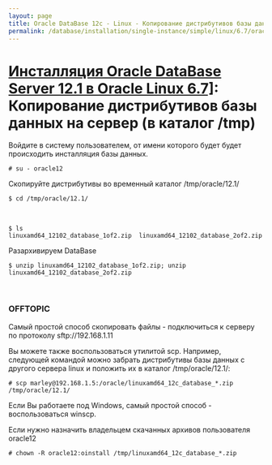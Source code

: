 ```yaml
---
layout: page
title: Oracle DataBase 12c - Linux - Копирование дистрибутивов базы данных на сервер
permalink: /database/installation/single-instance/simple/linux/6.7/oracle/12.1/copy-oracle-distrib-on-server/
---
```


# <a href="/database/installation/single-instance/simple/linux/6.7/oracle/12.1/">Инсталляция Oracle DataBase Server 12.1 в Oracle Linux 6.7]</a>: Копирование дистрибутивов базы данных на сервер (в каталог /tmp)




Войдите в систему пользователем, от имени которого будет будет происходить инсталляция базы данных.

	# su - oracle12


Скопируйте дистрибутивы во временный каталог /tmp/oracle/12.1/

	$ cd /tmp/oracle/12.1/

<br/>

	$ ls
	linuxamd64_12102_database_1of2.zip  linuxamd64_12102_database_2of2.zip

Разархивируем DataBase

	$ unzip linuxamd64_12102_database_1of2.zip; unzip linuxamd64_12102_database_2of2.zip

<br/>

### OFFTOPIC

Самый простой способ скопировать файлы - подключиться к серверу по протоколу sftp://192.168.1.11

Вы можете также воспользоваться утилитой scp. Например, следующей командой можно забрать дистрибутивы базы данных с другого сервера linux и положить их в каталог /tmp/oracle/12.1/:

	# scp marley@192.168.1.5:/oracle/linuxamd64_12c_database_*.zip /tmp/oracle/12.1/

Если Вы работаете под Windows, самый простой способ - воспользоваться winscp.

Если нужно назначить владельцем скачанных архивов пользователя oracle12

	# chown -R oracle12:oinstall /tmp/linuxamd64_12c_database_*.zip
